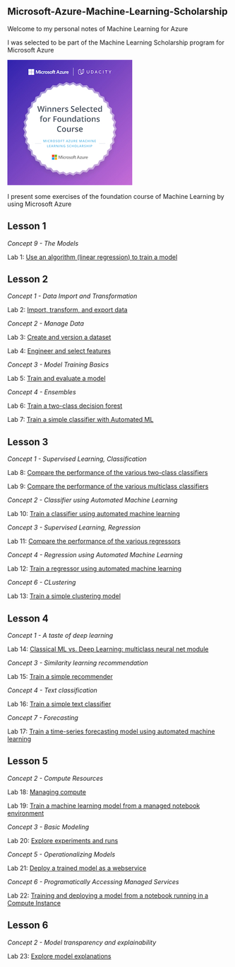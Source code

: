 ## Microsoft-Azure-Machine-Learning-Scholarship
Welcome to my personal notes of Machine Learning for Azure



I was selected to be part of the
Machine Learning Scholarship
program for Microsoft Azure


![test image size](https://github.com/ruslanmv/Microsoft-Azure-Machine-Learning-Scholarship/blob/master/Data/MicrosoftML_FoundationCourse_Scholarship.jpg)

I  present some exercises of the foundation course of Machine Learning by using Microsoft Azure

## Lesson 1

*Concept 9 - The Models*

Lab 1: [Use an algorithm (linear regression) to train a model](./lab-01/README.md)

## Lesson 2

*Concept 1 - Data Import and Transformation*

Lab 2: [Import, transform, and export data](./lab-02/README.md)

*Concept 2 - Manage Data*

Lab 3: [Create and version a dataset](./lab-03/README.md)


Lab 4: [Engineer and select features](./lab-04/README.md)

*Concept 3 - Model Training Basics*

Lab 5: [Train and evaluate a model](./lab-05/README.md)

*Concept 4 - Ensembles*

Lab 6: [Train a two-class decision forest](./lab-06/README.md)

Lab 7: [Train a simple classifier with Automated ML](./lab-07/README.md)

## Lesson 3

*Concept 1 - Supervised Learning, Classification*

Lab 8: [Compare the performance of the various two-class classifiers](./lab-08/README.md)

Lab 9: [Compare the performance of the various multiclass classifiers](./lab-09/README.md)

*Concept 2 - Classifier using Automated Machine Learning*

Lab 10: [Train a classifier using automated machine learning](./lab-10/README.md)

*Concept 3 - Supervised Learning, Regression*

Lab 11: [Compare the performance of the various regressors](./lab-11/README.md)

*Concept 4 - Regression using Automated Machine Learning*

Lab 12: [Train a regressor using automated machine learning](./lab-12/README.md)

*Concept 6 - CLustering*

Lab 13: [Train a simple clustering model](./lab-13/README.md)

## Lesson 4

*Concept 1 - A taste of deep learning*

Lab 14: [Classical ML vs. Deep Learning: multiclass neural net module](./lab-14/README.md)

*Concept 3 - Similarity learning recommendation*

Lab 15: [Train a simple recommender](./lab-15/README.md)

*Concept 4 - Text classification*

Lab 16: [Train a simple text classifier](./lab-16/README.md)

*Concept 7 - Forecasting*

Lab 17: [Train a time-series forecasting model using automated machine learning](./lab-17/README.md)


## Lesson 5

*Concept 2 - Compute Resources*

Lab 18: [Managing compute](./lab-18/README.md)

Lab 19: [Train a machine learning model from a managed notebook environment](./lab-19/README.md)

*Concept 3 - Basic Modeling*

Lab 20: [Explore experiments and runs](./lab-20/README.md)

*Concept 5 - Operationalizing Models*

Lab 21: [Deploy a trained model as a webservice](./lab-21/README.md)

*Concept 6 - Programatically Accessing Managed Services*

Lab 22: [Training and deploying a model from a notebook running in a Compute Instance](./lab-22/README.md)

## Lesson 6

*Concept 2 - Model transparency and explainability*

Lab 23: [Explore model explanations](./lab-23/README.md)
